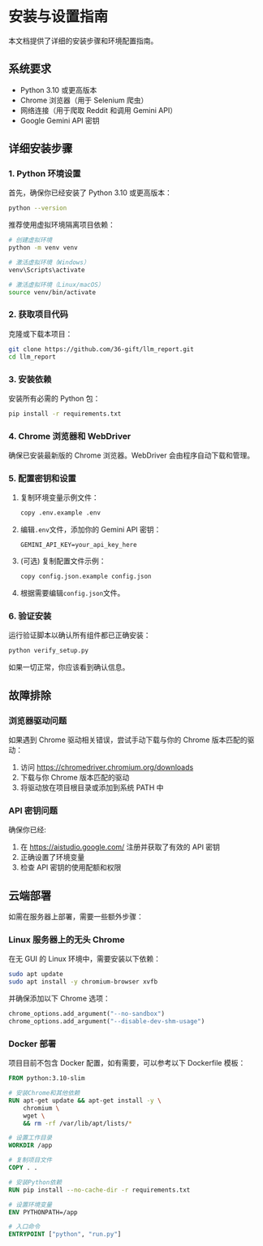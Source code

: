 # 安装与设置指南

本文档提供了详细的安装步骤和环境配置指南。

## 系统要求

- Python 3.10 或更高版本
- Chrome 浏览器（用于 Selenium 爬虫）
- 网络连接（用于爬取 Reddit 和调用 Gemini API）
- Google Gemini API 密钥

## 详细安装步骤

### 1. Python 环境设置

首先，确保你已经安装了 Python 3.10 或更高版本：

```bash
python --version
```

推荐使用虚拟环境隔离项目依赖：

```bash
# 创建虚拟环境
python -m venv venv

# 激活虚拟环境（Windows）
venv\Scripts\activate

# 激活虚拟环境（Linux/macOS）
source venv/bin/activate
```

### 2. 获取项目代码

克隆或下载本项目：

```bash
git clone https://github.com/36-gift/llm_report.git
cd llm_report
```

### 3. 安装依赖

安装所有必需的 Python 包：

```bash
pip install -r requirements.txt
```

### 4. Chrome 浏览器和 WebDriver

确保已安装最新版的 Chrome 浏览器。WebDriver 会由程序自动下载和管理。

### 5. 配置密钥和设置

1. 复制环境变量示例文件：

   ```bash
   copy .env.example .env
   ```

2. 编辑`.env`文件，添加你的 Gemini API 密钥：

   ```
   GEMINI_API_KEY=your_api_key_here
   ```

3. (可选) 复制配置文件示例：

   ```bash
   copy config.json.example config.json
   ```

4. 根据需要编辑`config.json`文件。

### 6. 验证安装

运行验证脚本以确认所有组件都已正确安装：

```bash
python verify_setup.py
```

如果一切正常，你应该看到确认信息。

## 故障排除

### 浏览器驱动问题

如果遇到 Chrome 驱动相关错误，尝试手动下载与你的 Chrome 版本匹配的驱动：

1. 访问 https://chromedriver.chromium.org/downloads
2. 下载与你 Chrome 版本匹配的驱动
3. 将驱动放在项目根目录或添加到系统 PATH 中

### API 密钥问题

确保你已经:

1. 在 https://aistudio.google.com/ 注册并获取了有效的 API 密钥
2. 正确设置了环境变量
3. 检查 API 密钥的使用配额和权限

## 云端部署

如需在服务器上部署，需要一些额外步骤：

### Linux 服务器上的无头 Chrome

在无 GUI 的 Linux 环境中，需要安装以下依赖：

```bash
sudo apt update
sudo apt install -y chromium-browser xvfb
```

并确保添加以下 Chrome 选项：

```python
chrome_options.add_argument("--no-sandbox")
chrome_options.add_argument("--disable-dev-shm-usage")
```

### Docker 部署

项目目前不包含 Docker 配置，如有需要，可以参考以下 Dockerfile 模板：

```dockerfile
FROM python:3.10-slim

# 安装Chrome和其他依赖
RUN apt-get update && apt-get install -y \
    chromium \
    wget \
    && rm -rf /var/lib/apt/lists/*

# 设置工作目录
WORKDIR /app

# 复制项目文件
COPY . .

# 安装Python依赖
RUN pip install --no-cache-dir -r requirements.txt

# 设置环境变量
ENV PYTHONPATH=/app

# 入口命令
ENTRYPOINT ["python", "run.py"]
```
